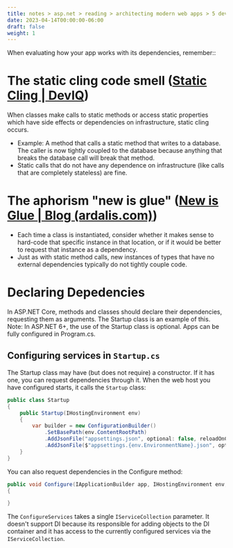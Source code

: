 ```yaml
---
title: notes > asp.net > reading > architecting modern web apps > 5 develop asp net core mvc apps > 2 working with dependencies
date: 2023-04-14T00:00:00-06:00
draft: false
weight: 1
---
```


When evaluating how your app works with its dependencies, remember::

# The static cling code smell ([Static Cling | DevIQ](https://deviq.com/antipatterns/static-cling))
When classes make calls to static methods or access static properties which have side effects or dependencies on infrastructure, static cling occurs.
- Example: A method that calls a static method that writes to a database.  The caller is now tightly coupled to the database because anything that breaks the database call will break that method.
- Static calls that do not have any dependence on infrastructure (like calls that are completely stateless) are fine.

# The aphorism "new is glue" ([New is Glue | Blog (ardalis.com)](https://ardalis.com/new-is-glue/))
- Each time a class is instantiated, consider whether it makes sense to hard-code that specific instance in that location, or if it would be better to request that instance as a dependency.
- Just as with static method calls, new instances of types that have no external dependencies typically do not tightly couple code.
	
# Declaring Depedencies
In ASP.NET Core, methods and classes should declare their dependencies, requesting them as arguments.  The Startup class is an example of this.
Note: In ASP.NET 6+, the use of the Startup class is optional.  Apps can be fully configured in Program.cs.

## Configuring services in `Startup.cs`
The Startup class may have (but does not require) a constructor.  If it has one, you can request dependencies through it.
When the web host you have configured starts, it calls the `Startup` class:
```cs
public class Startup
{
    public Startup(IHostingEnvironment env)
    {
        var builder = new ConfigurationBuilder()
            .SetBasePath(env.ContentRootPath)
            .AddJsonFile("appsettings.json", optional: false, reloadOnChange: true)
            .AddJsonFile($"appsettings.{env.EnvironmentName}.json", optional: true);
    }
}
```

You can also request dependencies in the Configure method:
```cs
public void Configure(IApplicationBuilder app, IHostingEnvironment env, ILoggerFactory loggerFactory)
{

}
```
The `ConfigureServices` takes a single `IServiceCollection` parameter.  It doesn't support DI because its responsible for adding objects to the DI container and it has access to the currently configured services via the `IServiceCollection`.
